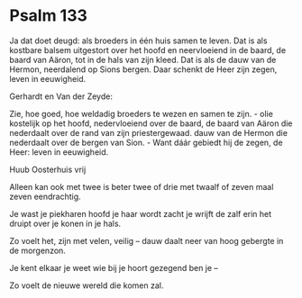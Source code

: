 # Psalm 133
Ja dat doet deugd: als broeders
in één huis samen te leven.
Dat is als kostbare balsem
uitgestort over het hoofd
en neervloeiend in de baard,
de baard van Aäron,
tot in de hals van zijn kleed.
Dat is als de dauw van de Hermon,
neerdalend op Sions bergen.
Daar schenkt de Heer zijn zegen,
leven in eeuwigheid.

Gerhardt en Van der Zeyde:

Zie, hoe goed, hoe weldadig
broeders te wezen en samen te zijn.
\- olie kostelijk op het hoofd,
nedervloeiend over de baard,
de baard van Aäron die nederdaalt
over de rand van zijn priestergewaad.
dauw van de Hermon die nederdaalt
over de bergen van Sion. -
Want dáár gebiedt hij de zegen, de Heer:
leven in eeuwigheid.

Huub Oosterhuis vrij

Alleen kan ook
met twee is beter
twee of drie
met twaalf
of zeven maal zeven
eendrachtig.

Je wast je piekharen hoofd
je haar wordt zacht
je wrijft de zalf erin
het druipt over je konen in je hals.

Zo voelt het, zijn met
velen, veilig –
dauw daalt neer
van hoog gebergte
in de morgenzon.

Je kent elkaar
je weet wie bij je hoort
gezegend ben je –

Zo voelt de nieuwe wereld
die komen zal.